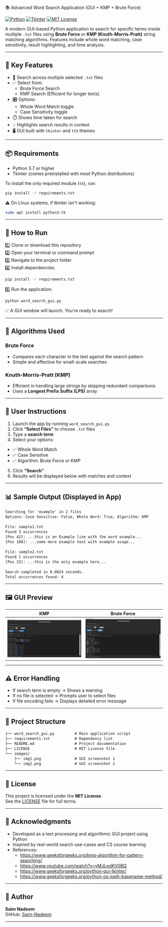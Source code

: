📚 Advanced Word Search Application (GUI + KMP + Brute Force)

[![Python](https://img.shields.io/badge/Built%20with-Python-blue.svg)](https://www.python.org/)
[![Tkinter](https://img.shields.io/badge/GUI-Tkinter-orange.svg)](https://wiki.python.org/moin/TkInter)
[![MIT License](https://img.shields.io/badge/License-MIT-yellow.svg)](LICENSE)

A modern GUI-based Python application to search for specific terms inside multiple `.txt` files using **Brute Force** or **KMP (Knuth-Morris-Pratt)** string matching algorithms. Features include whole word matching, case sensitivity, result highlighting, and time analysis.

---

## 🎯 Key Features

- 🔎 Search across multiple selected `.txt` files
- ✅ Select from:
  - Brute Force Search
  - KMP Search (Efficient for longer texts)
- 🎛️ Options:
  - Whole Word Match toggle
  - Case Sensitivity toggle
- ⏱️ Shows time taken for search
- 💡 Highlights search results in context
- 🖥️ GUI built with `tkinter` and `ttk` themes

---

## 📦 Requirements

- Python 3.7 or higher
- Tkinter (comes preinstalled with most Python distributions)

To install the only required module (`tk`), run:

```bash
pip install -r requirements.txt
```

⚠️ On Linux systems, if tkinter isn't working:

```bash
sudo apt install python3-tk
```

---

## 🚀 How to Run

1️⃣ Clone or download this repository  
2️⃣ Open your terminal or command prompt  
3️⃣ Navigate to the project folder  
4️⃣ Install dependencies:

```bash
pip install -r requirements.txt
```

5️⃣ Run the application:

```bash
python word_search_gui.py
```

✅ A GUI window will launch. You’re ready to search!

---

## 🧠 Algorithms Used

### Brute Force
- Compares each character in the text against the search pattern
- Simple and effective for small-scale searches

### Knuth-Morris-Pratt (KMP)
- Efficient in handling large strings by skipping redundant comparisons
- Uses a **Longest Prefix Suffix (LPS)** array

---

## 🧭 User Instructions

1. Launch the app by running `word_search_gui.py`  
2. Click **“Select Files”** to choose `.txt` files  
3. Type a **search term**  
4. Select your options:
  - ✅ Whole Word Match
  - ✅ Case Sensitive
  - ✅ Algorithm: Brute Force or KMP  
5. Click **“Search”**
6. Results will be displayed below with matches and context

---

## 📊 Sample Output (Displayed in App)

```
Searching for 'example' in 2 files
Options: Case Sensitive: False, Whole Word: True, Algorithm: KMP

File: sample1.txt
Found 3 occurrences
[Pos 42]: ...this is an Example line with the word example...
[Pos 108]: ...some more example text with example usage...

File: sample2.txt
Found 1 occurrences
[Pos 33]: ...this is the only example here...

Search completed in 0.0024 seconds.
Total occurrences found: 4
```

---

## 🖼️ GUI Preview

| KMP                           | Brute Force                        |
|-------------------------------|------------------------------------|
| ![GUI 1](images/img1.png)     | ![GUI 2](images/img2.png)          |

---

## ⚠️ Error Handling

- If search term is empty → Shows a warning  
- If no file is selected → Prompts user to select files  
- If file encoding fails → Displays detailed error message  

---

## 📁 Project Structure

```
├── word_search_gui.py         # Main application script
├── requirements.txt           # Dependency list
├── README.md                  # Project documentation
├── LICENSE                    # MIT License file
└── images/
    ├── img1.png               # GUI screenshot 1
    └── img2.png               # GUI screenshot 2
```

---

## 🔐 License

This project is licensed under the **MIT License**.  
See the [LICENSE](LICENSE) file for full terms.

---

## 🙌 Acknowledgments

- Developed as a text processing and algorithmic GUI project using Python  
- Inspired by real-world search use-cases and CS course learning  
- References:
  - https://www.geeksforgeeks.org/kmp-algorithm-for-pattern-searching/
  - https://www.youtube.com/watch?v=yMJLpdKV0BQ
  - https://www.geeksforgeeks.org/python-gui-tkinter/
  - https://www.geeksforgeeks.org/python-os-path-basename-method/

---

## 👤 Author

**Saim Nadeem**  
 GitHub: [Saim-Nadeem](https://github.com/Saim-Nadeem)

---
